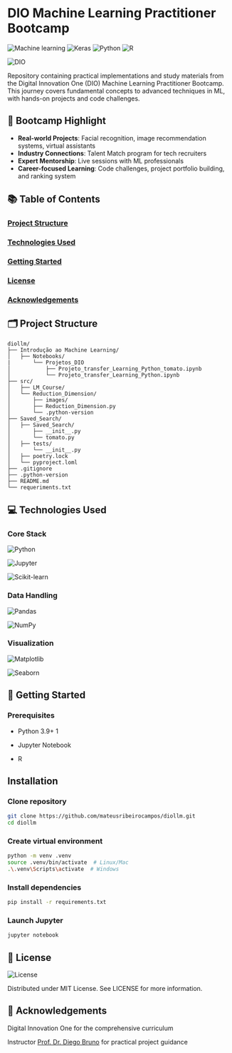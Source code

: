 # DIO Machine Learning Practitioner Bootcamp

![Machine learning](https://img.shields.io/badge/TensorFlow-FF6F00?style=for-the-badge&logo=tensorflow&logoColor=white)
![Keras](https://img.shields.io/badge/Keras-FF0000?style=for-the-badge&logo=keras&logoColor=white)
![Python](https://img.shields.io/badge/python-3670A0?style=for-the-badge&logo=python&logoColor=white)
![R](https://img.shields.io/badge/R-3670A0?style=for-the-badge&logo=R&logoColor=white)

![DIO](https://img.shields.io/badge/-DIO-000?logo=digitalocean&amp;logoColor=white)

Repository containing practical implementations and study materials from the Digital Innovation One (DIO) Machine Learning Practitioner Bootcamp. This journey covers fundamental concepts to advanced techniques in ML, with hands-on projects and code challenges.

## 🌟 Bootcamp Highlight

- **Real-world Projects**: Facial recognition, image recommendation systems, virtual assistants
- **Industry Connections**: Talent Match program for tech recruiters
- **Expert Mentorship**: Live sessions with ML professionals
- **Career-focused Learning**: Code challenges, project portfolio building, and ranking system

## 📚 Table of Contents

### [Project Structure](#️-project-structure)

### [Technologies Used](#-technologies-used)

### [Getting Started](#-getting-started)

### [License](#-license)

### [Acknowledgements](#-acknowledgements)

## 🗂️ Project Structure

```tree
diollm/
├── Introdução ao Machine Learning/
│   ├── Notebooks/
|       └── Projetos_DIO
│           ├── Projeto_transfer_Learning_Python_tomato.ipynb
│           └── Projeto_transfer_Learning_Python.ipynb
├── src/
│   ├── LM_Course/
│   └── Reduction_Dimension/
│       ├── images/
│       ├── Reduction_Dimension.py
│       └── .python-version
├── Saved_Search/
│   ├── Saved_Search/
│       ├── __init__.py
│       └── tomato.py
│   ├── tests/
│       └── __init__.py
│   ├── poetry.lock
│   └── pyproject.loml
├── .gitignore
├── .python-version
├── README.md
└── requeriments.txt
```

## 💻 Technologies Used

### Core Stack

![Python](https://img.shields.io/badge/Python-3.9+-3776AB?logo=python)

![Jupyter](https://img.shields.io/badge/Jupyter-Notebook-F37626?logo=jupyter)

![Scikit-learn](https://img.shields.io/badge/Scikit--Learn-1.2+-F7931E?logo=scikitlearn)

### Data Handling

![Pandas](https://img.shields.io/badge/Pandas-1.5+-150458?logo=pandas)

![NumPy](https://img.shields.io/badge/NumPy-1.23+-013243?logo=numpy)

### Visualization

![Matplotlib](https://img.shields.io/badge/Matplotlib-3.6+-11557C?logo=matplotlib)

![Seaborn](https://img.shields.io/badge/Seaborn-0.12+-4B77B9)

## 🚀 Getting Started

### Prerequisites

- Python 3.9+ 1

- Jupyter Notebook

- R

## Installation

### Clone repository

```bash
git clone https://github.com/mateusribeirocampos/diollm.git
cd diollm
```

### Create virtual environment

```bash
python -m venv .venv
source .venv/bin/activate  # Linux/Mac
.\.venv\Scripts\activate  # Windows
```

### Install dependencies

```bash
pip install -r requirements.txt
```

### Launch Jupyter

```bash
jupyter notebook
```

## 📄 License

![License](https://img.shields.io/badge/license-MIT-blue)

Distributed under MIT License. See LICENSE for more information.

## 🙏 Acknowledgements

Digital Innovation One for the comprehensive curriculum

Instructor [Prof. Dr. Diego Bruno](https://www.linkedin.com/in/diego-renan-bruno-48194484/) for practical project guidance
